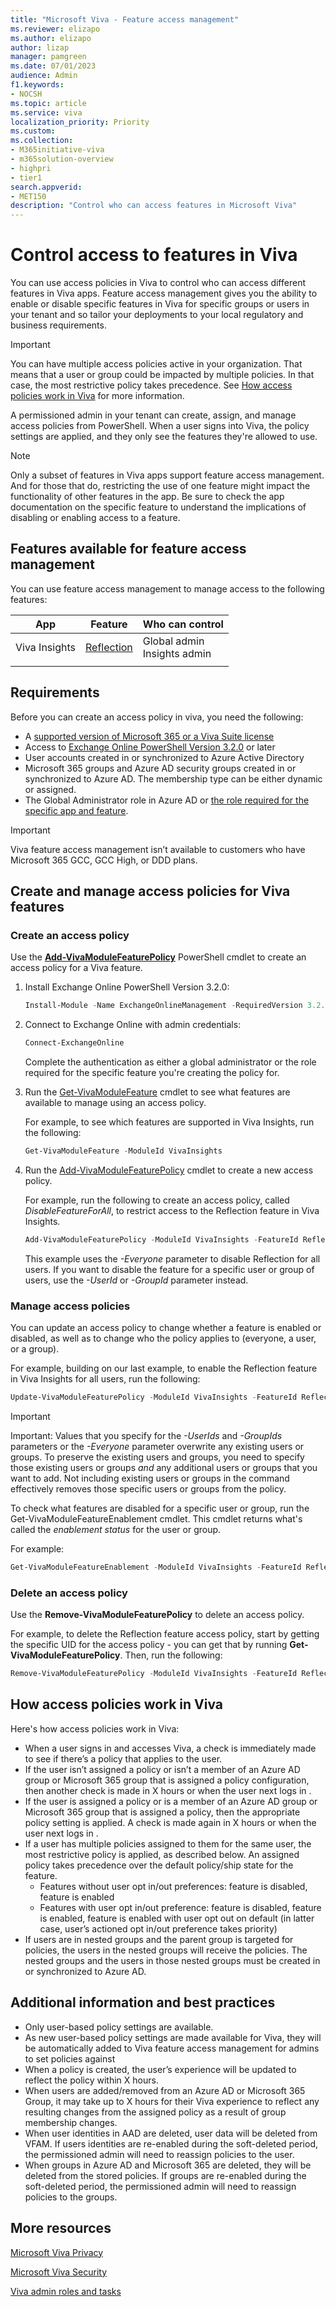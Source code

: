 ```yaml
---
title: "Microsoft Viva - Feature access management"
ms.reviewer: elizapo
ms.author: elizapo
author: lizap
manager: pamgreen
ms.date: 07/01/2023
audience: Admin
f1.keywords:
- NOCSH
ms.topic: article
ms.service: viva
localization_priority: Priority
ms.custom:
ms.collection:  
- M365initiative-viva
- m365solution-overview
- highpri
- tier1
search.appverid:
- MET150
description: "Control who can access features in Microsoft Viva"
---
```


# Control access to features in Viva

You can use access policies in Viva to control who can access different features in Viva apps. Feature access management gives you the ability to enable or disable specific features in Viva for specific groups or users in your tenant and so tailor your deployments to your local regulatory and business requirements.  

> [!IMPORTANT]
> You can have multiple access policies active in your organization. That means that a user or group could be impacted by multiple policies. In that case, the most restrictive policy takes precedence. See [How access policies work in Viva](#how-access-policies-work-in-viva) for more information.

A permissioned admin in your tenant can create, assign, and manage access policies from PowerShell. When a user signs into Viva, the policy settings are applied, and they only see the features they're allowed to use. 

> [!NOTE]
> Only a subset of features in Viva apps support feature access management. And for those that do, restricting the use of one feature might impact the functionality of other features in the app. Be sure to check the app documentation on the specific feature to understand the implications of disabling or enabling access to a feature.

## Features available for feature access management
You can use feature access management to manage access to the following features:

|App|Feature|Who can control|
|-|-|-|
|Viva Insights|[Reflection](https://support.microsoft.com/topic/reflect-in-viva-insights-55379cb7-cf2a-408d-b740-2b2082eb3743)|Global admin<br>Insights admin|
| | | |



## Requirements
Before you can create an access policy in viva, you need the following:
- A [supported version of Microsoft 365 or a Viva Suite license](https://www.microsoft.com/microsoft-viva/pricing)   
- Access to [Exchange Online PowerShell Version 3.2.0](https://www.powershellgallery.com/packages/ExchangeOnlineManagement/3.2.0) or later 
- User accounts created in or synchronized to Azure Active Directory 
- Microsoft 365 groups and Azure AD security groups created in or synchronized to Azure AD. The membership type can be either dynamic or assigned. 
- The Global Administrator role in Azure AD or [the role required for the specific app and feature](#features-available-for-feature-access-management). 

> [!IMPORTANT] 
> Viva feature access management isn’t available to customers who have Microsoft 365 GCC, GCC High, or DDD plans.   


## Create and manage access policies for Viva features

### Create an access policy

Use the [**Add-VivaModuleFeaturePolicy**](/powershell/module/exchange/add-vivamodulefeaturepolicy?view=exchange-ps) PowerShell cmdlet to create an access policy for a Viva feature.

1. Install Exchange Online PowerShell Version 3.2.0:

   ```PowerShell
   Install-Module -Name ExchangeOnlineManagement -RequiredVersion 3.2.0
   ```

2. Connect to Exchange Online with admin credentials:

   ```PowerShell
   Connect-ExchangeOnline
   ```

   Complete the authentication as either a global administrator or the role required for the specific feature you're creating the policy for.

3. Run the [Get-VivaModuleFeature](/powershell/module/exchange/get-vivamodulefeature?view=exchange-ps) cmdlet to see what features are available to manage using an access policy.  
   
   For example, to see which features are supported in Viva Insights, run the following:
   ```powershell
   Get-VivaModuleFeature -ModuleId VivaInsights
   ```
4. Run the [Add-VivaModuleFeaturePolicy](/powershell/module/exchange/add-vivamodulefeaturepolicy?view=exchange-ps) cmdlet to create a new access policy.

   For example, run the following to create an access policy, called *DisableFeatureForAll*, to restrict access to the Reflection feature in Viva Insights. 

   ```powershell
   Add-VivaModuleFeaturePolicy -ModuleId VivaInsights -FeatureId Reflection -Name DisableFeatureForAll -IsFeatureEnabled $false -Everyone
   ```
   This example uses the *-Everyone* parameter to disable Reflection for all users. If you want to disable the feature for a specific user or group of users, use the *-UserId* or *-GroupId* parameter instead.



### Manage access policies
You can update an access policy to change whether a feature is enabled or disabled, as well as to change who the policy applies to (everyone, a user, or a group). 

For example, building on our last example, to enable the Reflection feature in Viva Insights for all users, run the following:

```powershell
Update-VivaModuleFeaturePolicy -ModuleId VivaInsights -FeatureId Reflection -Name DisableFeatureForAll -IsFeatureEnabled $true -Everyone
```

> [!IMPORTANT]
> Important: Values that you specify for the *-UserIds* and *-GroupIds* parameters or the *-Everyone* parameter overwrite any existing users or groups. To preserve the existing users and groups, you need to specify those existing users or groups *and* any additional users or groups that you want to add. Not including existing users or groups in the command effectively removes those specific users or groups from the policy. 


To check what features are disabled for a specific user or group, run the Get-VivaModuleFeatureEnablement cmdlet. This cmdlet returns what's called the *enablement status* for the user or group.

For example:

```powershell
Get-VivaModuleFeatureEnablement -ModuleId VivaInsights -FeatureId Reflection -Identity user@contoso.com
```

### Delete an access policy

Use the **Remove-VivaModuleFeaturePolicy** to delete an access policy.

For example, to delete the Reflection feature access policy, start by getting the specific UID for the access policy - you can get that by running **Get-VivaModuleFeaturePolicy**. Then, run the following:

```powershell
Remove-VivaModuleFeaturePolicy -ModuleId VivaInsights -FeatureId Reflection -PolicyId xxxxxxx-xxxx-xxxx-xxxx-xxxxxxxxxxxx
```

## How access policies work in Viva
Here's how access policies work in Viva: 

- When a user signs in and accesses Viva, a check is immediately made to see if there’s a policy that applies to the user. 
- If the user isn’t assigned a policy or isn’t a member of an Azure AD group or Microsoft 365 group that is assigned a policy configuration, then another check is made in X hours or when the user next logs in   . 
- If the user is assigned a policy or is a member of an Azure AD group or Microsoft 365 group that is assigned a policy, then the appropriate policy setting is applied. A check is made again in X hours or when the user next logs in . 
- If a user has multiple policies assigned to them for the same user, the most restrictive policy is applied, as described below. An assigned policy takes precedence over the default policy/ship state for the feature.  
   - Features without user opt in/out preferences: feature is disabled, feature is enabled
   - Features with user opt in/out preference: feature is disabled, feature is enabled, feature is enabled with user opt out on default (in latter case, user’s actioned opt in/out preference takes priority)   
- If users are in nested groups and the parent group is targeted for policies, the users in the nested groups will receive the policies.  The nested groups and the users in those nested groups must be created in or synchronized to Azure AD. 

## Additional information and best practices
- Only user-based policy settings are available. 
- As new user-based policy settings are made available for Viva, they will be automatically added to Viva feature access management for admins to set policies against
- When a policy is created, the user’s experience will be updated to reflect the policy within X hours.    
- When users are added/removed from an Azure AD or Microsoft 365 Group, it may take up to X hours for their Viva experience to reflect any resulting changes from the assigned policy as a result of group membership changes. 
- When user identities in AAD are deleted, user data will be deleted from VFAM. If users identities are re-enabled during the soft-deleted period, the permissioned admin will need to reassign policies to the user. 
- When groups in Azure AD and Microsoft 365 are deleted, they will be deleted from the stored policies.  If groups are re-enabled during the soft-deleted period, the permissioned admin will need to reassign policies to the groups. 

   

## More resources

[Microsoft Viva Privacy](/Viva/viva-privacy)

[Microsoft Viva Security](/Viva/microsoft-viva-security)

[Viva admin roles and tasks](/viva/microsoft-viva-admin-roles)
